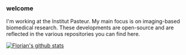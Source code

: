 ### welcome

I'm working at the Institut Pasteur. My main focus is on imaging-based biomedical research. These developments are open-source and are reflected in the various repositories you can find here. 

[![Florian's github stats](https://github-readme-stats.vercel.app/api?username=muellerflorian&theme=dracula)](https://github.com/muellerflorian/github-readme-stats)

<!--
**muellerflorian/muellerflorian** is a ✨ _special_ ✨ repository because its `README.md` (this file) appears on your GitHub profile.
[![Top Langs](https://github-readme-stats.vercel.app/api/top-langs/?username=muellerflorian&theme=dracula))](https://github.com/muellerflorian/github-readme-stats)


Here are some ideas to get you started:

- 🔭 I’m currently working on ...
- 🌱 I’m currently learning ...
- 👯 I’m looking to collaborate on ...
- 🤔 I’m looking for help with ...
- 💬 Ask me about ...
- 📫 How to reach me: ...
- 😄 Pronouns: ...
- ⚡ Fun fact: ...
-->
